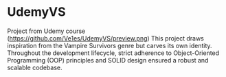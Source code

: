 # UdemyVS
Project from Udemy course
(https://github.com/Ve1es/UdemyVS/preview.png)
This project draws inspiration from the Vampire Survivors genre but carves its own identity. Throughout the development lifecycle, strict adherence to Object-Oriented Programming (OOP) principles and SOLID design ensured a robust and scalable codebase.
